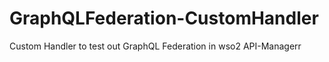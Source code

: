 # GraphQLFederation-CustomHandler
Custom Handler to test out GraphQL Federation in wso2 API-Managerr
